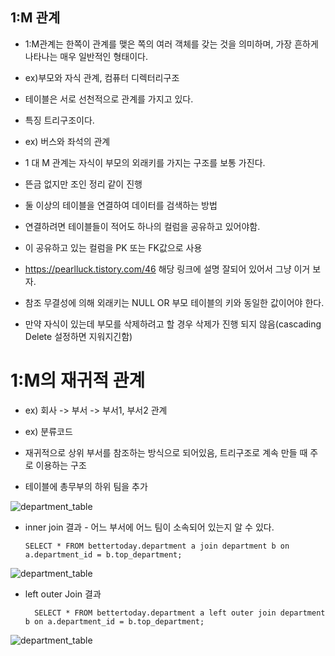 ## 1:M 관계

- 1:M관계는 한쪽이 관계를 맺은 쪽의 여러 객체를 갖는 것을 의미하며, 가장 흔하게 나타나는 매우 일반적인 형태이다.

- ex)부모와 자식 관계, 컴퓨터 디렉터리구조

- 테이블은 서로 선천적으로 관계를 가지고 있다.

- 특징 트리구조이다. 

- ex) 버스와 좌석의 관계 

- 1 대 M 관계는 자식이 부모의 외래키를 가지는 구조를 보통 가진다.

- 뜬금 없지만 조인 정리 같이 진행

- 둘 이상의 테이블을 연결하여 데이터를 검색하는 방법

- 연결하려면 테이블들이 적어도 하나의 컬럼을 공유하고 있어야함.

- 이 공유하고 있는 컬럼을 PK 또는 FK값으로 사용

-  https://pearlluck.tistory.com/46 해당 링크에 설명 잘되어 있어서 그냥 이거 보자.

-  참조 무결성에 의해 외래키는 NULL OR 부모 테이블의 키와 동일한 값이어야 한다.

- 만약 자식이 있는데 부모를 삭제하려고 할 경우 삭제가 진행 되지 않음(cascading Delete 설정하면 지워지긴함)

# 1:M의 재귀적 관계

-  ex) 회사 -> 부서 -> 부서1, 부서2 관계

-  ex) 분류코드 
 
 - 재귀적으로 상위 부서를 참조하는 방식으로 되어있음, 트리구조로 계속 만들 때 주로 이용하는 구조
 
 - 테이블에 총무부의 하위 팀을 추가 
 
  ![department_table](http://drive.google.com/uc?export=view&id=1wnlPrZD1YZPGTVlf256KW8nL9sOfXXzF)
 
 - inner join 결과 - 어느 부서에 어느 팀이 소속되어 있는지 알 수 있다.
   
   ``` SELECT * FROM bettertoday.department a join department b on a.department_id = b.top_department;    ```
     
 ![department_table](http://drive.google.com/uc?export=view&id=1OhYabhwZqzFCCkIduWoMrXyc5bFJx6FR)
 - left outer Join 결과
   
   ```   SELECT * FROM bettertoday.department a left outer join department b on a.department_id = b.top_department;    ```
     
 ![department_table](http://drive.google.com/uc?export=view&id=1SnmzpsV8Aeun-88wl-WXfHMiaX-LMQcc)

